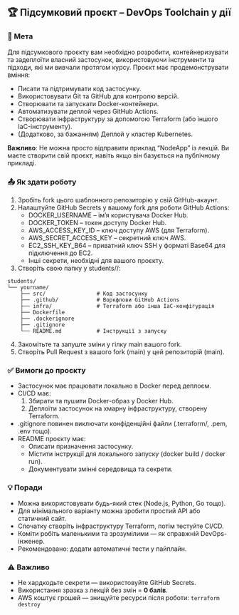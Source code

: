 ## 🏆 Підсумковий проєкт – DevOps Toolchain у дії
### 📜 Мета
Для підсумкового проєкту вам необхідно розробити, контейнеризувати та задеплоїти власний застосунок, використовуючи інструменти та підходи, які ми вивчали протягом курсу.
Проєкт має продемонструвати вміння:
- Писати та підтримувати код застосунку.
- Використовувати Git та GitHub для контролю версій.
- Створювати та запускати Docker-контейнери.
- Автоматизувати деплой через GitHub Actions.
- Створювати інфраструктуру за допомогою Terraform (або іншого IaC-інструменту).
- (Додатково, за бажанням) Деплой у кластер Kubernetes.

**Важливо**: Не можна просто відправити приклад “NodeApp” із лекцій. Ви маєте створити свій проєкт, навіть якщо він базується на публічному прикладі.

### 📤 Як здати роботу
1. Зробіть fork цього шаблонного репозиторію у свій GitHub-акаунт.
2. Налаштуйте GitHub Secrets у вашому fork для роботи GitHub Actions:
   - DOCKER_USERNAME – ім’я користувача Docker Hub.
   - DOCKER_TOKEN – токен доступу Docker Hub.
   - AWS_ACCESS_KEY_ID – ключ доступу AWS (для Terraform).
   - AWS_SECRET_ACCESS_KEY – секретний ключ AWS.
   - EC2_SSH_KEY_B64 – приватний ключ SSH у форматі Base64 для підключення до EC2.
   - Інші секрети, необхідні для вашого проєкту.
3. Створіть свою папку у students/<yourname>/:
```
students/
└── yourname/
    ├── src/                # Код застосунку
    ├── .github/            # Воркфлови GitHub Actions
    ├── infra/              # Terraform або інша IaC-конфігурація
    ├── Dockerfile
    ├── .dockerignore
    ├── .gitignore
    └── README.md           # Інструкції з запуску
```
4. Закомітьте та запуште зміни у гілку main вашого fork.
5. Створіть Pull Request з вашого fork (main) у цей репозиторій (main).

### ✅ Вимоги до проєкту
- Застосунок має працювати локально в Docker перед деплоєм.
- CI/CD має:
  1. Збирати та пушити Docker-образ у Docker Hub.
  2. Деплоїти застосунок на хмарну інфраструктуру, створену Terraform.
- .gitignore повинен виключати конфіденційні файли (.terraform/, .pem, .env тощо).
- README проєкту має:
  - Описати призначення застосунку.
  - Містити інструкції для локального запуску (docker build / docker run).
  - Документувати змінні середовища та секрети.

### 💡 Поради
- Можна використовувати будь-який стек (Node.js, Python, Go тощо).
- Для мінімального варіанту можна зробити простий API або статичний сайт.
- Спочатку створіть інфраструктуру Terraform, потім тестуйте CI/CD.
- Коміти робіть маленькими та зрозумілими — як справжній DevOps-інженер.
- Рекомендовано: додати автоматичні тести у пайплайн.

### ⚠️ Важливо
- Не хардкодьте секрети — використовуйте GitHub Secrets.
- Використання зразка з лекцій без змін = **0 балів**.
- AWS коштує грошей — знищуйте ресурси після роботи:
`terraform destroy`
